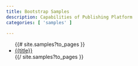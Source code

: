 ```yaml
---
title: Bootstrap Samples
description: Capabilities of Publishing Platform
categories: [ 'samples' ]

---
```


<ul>
{{# site.samples?to_pages }}
<li><a href="{{url}}">{{title}}</a></li>
{{/ site.samples?to_pages }}
</ul>
